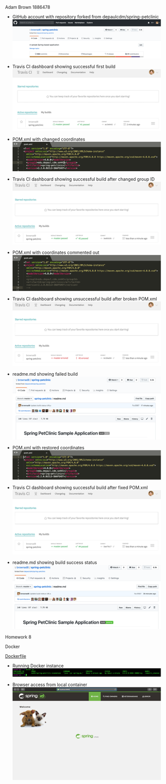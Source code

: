 Adam Brown 1886478

- GitHub account with repository forked from depaulcdm/spring-petclinic
![Forked Repo](figures/forked.png)

- Travis CI dashboard showing successful first build
![First Build](figures/firstBuild.png)

- POM.xml with changed coordinates
![POM with changed group ID](figures/coordinates.png)

- Travis CI dashboard showing successful build after changed group ID
![Second Build](figures/secondBuild.png)

- POM.xml with coordinates commented out
![POM without coordinates](figures/commentedOut.png)

- Travis CI dashboard showing unsuccessful build after broken POM.xml
![Third Build](figures/thirdBuild.png)

- readme.md showing failed build
![readme fail](figures/gitHubFail.png)

- POM.xml with restored coordinates
![POM with restored coordinates](figures/coordinates2.png)

- Travis CI dashboard showing successful build after fixed POM.xml
![Fourth Build](figures/fourthBuild.png)

- readme.md showing build success status
![readme pass](figures/gitHubPass.png)

Homework 8

Docker

[Dockerfile](https://github.com/brownad8/spring-petclinic/blob/master/Dockerfile)

- Running Docker instance
![instance](dockerImages/dockerInstance.png)

- Browser access from local container
![browser](dockerImages/dockerBrowser.png)



